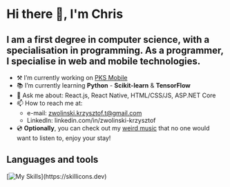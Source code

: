 # Hi there 👋, I'm Chris

## I am a first degree in computer science, with a specialisation in programming. As a programmer, I specialise in web and mobile technologies.

- ⚒️ I’m currently working on [PKS Mobile](https://github.com/Zvolinsky/pks-mobile)
- 📚 I’m currently learning **Python** - **Scikit-learn** & **TensorFlow**
- 💬 Ask me about: React.js, React Native, HTML/CSS/JS, ASP.NET Core
- 📫 How to reach me at:
  - e-mail: zwolinski.krzysztof.t@gmail.com
  - LinkedIn: linkedin.com/in/zwolinski-krzysztof
- 💿 **Optionally**, you can check out my [weird music](https://soundcloud.com/kh-jazzyman) that no one would want to listen to, enjoy your stay!

## Languages and tools
[![My Skills](https://skillicons.dev/icons?i=react,ts,tailwind,dotnet,html,css,js,postgres,mongodb,express,jest,git,vscode,visualstudio,webstorm,)](https://skillicons.dev)
<!--
**Zvolinsky/zvolinsky** is a ✨ _special_ ✨ repository because its `README.md` (this file) appears on your GitHub profile.

Here are some ideas to get you started:


- 👯 I’m looking to collaborate on ...
- 🤔 I’m looking for help with ...
- 💬 Ask me about ...
 ...
- 😄 Pronouns: ...
- ⚡ Fun fact: ...
-->
